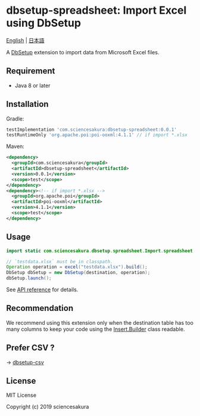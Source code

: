 # dbsetup-spreadsheet: Import Excel using DbSetup

[English](README.md) | [日本語](README.ja.md)

A [DbSetup](http://dbsetup.ninja-squad.com/) extension to import data from Microsoft Excel files.

## Requirement

* Java 8 or later

## Installation

Gradle:

```groovy
testImplementation 'com.sciencesakura:dbsetup-spreadsheet:0.0.1'
testRuntimeOnly 'org.apache.poi:poi-ooxml:4.1.1' // if import *.xlsx
```

Maven:

```xml
<dependency>
  <groupId>com.sciencesakura</groupId>
  <artifactId>dbsetup-spreadsheet</artifactId>
  <version>0.0.1</version>
  <scope>test</scope>
</dependency>
<dependency><!-- if import *.xlsx -->
  <groupId>org.apache.poi</groupId>
  <artifactId>poi-ooxml</artifactId>
  <version>4.1.1</version>
  <scope>test</scope>
</dependency>
```

## Usage

```java
import static com.sciencesakura.dbsetup.spreadsheet.Import.spreadsheet;

// `testdata.xlsx` must be in classpath.
Operation operation = excel("testdata.xlsx").build();
DbSetup dbSetup = new DbSetup(destination, operation);
dbSetup.launch();
```

See [API reference](https://sciencesakura.github.io/dbsetup-spreadsheet/) for details.

## Recommendation

We recommend using this extension only when the destination table has too many columns to keep your code using the [Insert.Builder](http://dbsetup.ninja-squad.com/apidoc/2.1.0/com/ninja_squad/dbsetup/operation/Insert.Builder.html) class readable.

## Prefer CSV ?

→ [dbsetup-csv](https://github.com/sciencesakura/dbsetup-csv)

## License

MIT License

Copyright (c) 2019 sciencesakura
